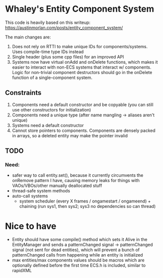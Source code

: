 # Whaley's Entity Component System
This code is heavily based on this writeup: https://austinmorlan.com/posts/entity_component_system/

The main changes are:

1. Does not rely on RTTI to make unique IDs for components/systems. Uses compile-time type IDs instead
2. Single header (plus some cpp files) for an improved API
3. Systems now have virtual onAdd and onDelete functions, which makes it easier to interact with non-ECS systems that interact w/ components. Logic for non-trivial component destructors should go in the onDelete function of a single-component system.

## Constraints

1. Components need a default constructor and be copyable (you can still use other constructors for initialization)
2. Components need a unique type (after name mangling -> aliases aren't unique)
3. Systems need a default constructor
4. Cannot store pointers to components. Components are densely packed in arrays, so a deleted entity may make the pointer invalid

## TODO

### Need:

- safer way to call entity.set(), because it currently circumvents the onRemove pattern I have, causing memory leaks for things with VAOs/VBOs/other manually deallocated stuff
- thread-safe system methods
- auto-call systems
    - system scheduler (every X frames / ongamestart / ongameend) + chaining (run sys1, then sys2; sys3 no dependencies so can thread)

# Nice to have

- Entity should have some compile() method which sets it Alive in the EntityManager and sends a patternChanged signal -> patternChanged signal (not sent for dead entities), which will prevent a bunch of patternChanged calls from happening while an entity is initialized
- max entities/max components values should be macros which are optionally defined before the first time ECS.h is included, similar to rapidXML
